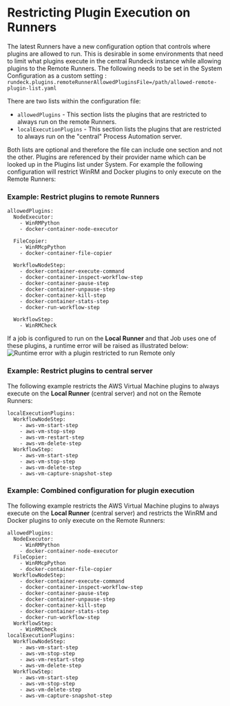 # Restricting Plugin Execution on Runners

The latest Runners have a new configuration option that controls where plugins are allowed to run. This is desirable in some environments that need to limit what plugins execute in the central Rundeck instance while allowing plugins to the Remote Runners. The following needs to be set in the System Configuration as a custom setting :
`rundeck.plugins.remoteRunnerAllowedPluginsFile=/path/allowed-remote-plugin-list.yaml`

There are two lists within the configuration file:

* `allowedPlugins` - This section lists the plugins that are restricted to always run on the remote Runners.
* `localExecutionPlugins` - This section lists the plugins that are restricted to always run on the "central" Process Automation server.

Both lists are optional and therefore the file can include one section and not the other. Plugins are referenced by their provider name which can be looked up in the Plugins list under System.
For example the following configuration will restrict WinRM and Docker plugins to only execute on the Remote Runners:

### Example: Restrict plugins to remote Runners
```
allowedPlugins:
  NodeExecutor:
    - WinRMPython
    - docker-container-node-executor
   
  FileCopier:
    - WinRMcpPython
    - docker-container-file-copier

  WorkflowNodeStep:
    - docker-container-execute-command
    - docker-container-inspect-workflow-step
    - docker-container-pause-step
    - docker-container-unpause-step
    - docker-container-kill-step
    - docker-container-stats-step
    - docker-run-workflow-step

  WorkflowStep:
    - WinRMCheck
```
If a job is configured to run on the **Local Runner** and that Job uses one of these plugins, a runtime error will be raised as illustrated below:
![Runtime error with a plugin restricted to run Remote only](/assets/img/runner-error-remote-only.png)

### Example: Restrict plugins to central server

The following example restricts the AWS Virtual Machine plugins to always execute on the **Local Runner** (central server) and not on the Remote Runners:

```
localExecutionPlugins:
  WorkflowNodeStep:
    - aws-vm-start-step
    - aws-vm-stop-step
    - aws-vm-restart-step
    - aws-vm-delete-step
  WorkflowStep:
    - aws-vm-start-step
    - aws-vm-stop-step
    - aws-vm-delete-step
    - aws-vm-capture-snapshot-step
```

### Example: Combined configuration for plugin execution

The following example restricts the AWS Virtual Machine plugins to always execute on the **Local Runner** (central server) and restricts the WinRM and Docker plugins to only execute on the Remote Runners:

```
allowedPlugins:
  NodeExecutor:
    - WinRMPython
    - docker-container-node-executor
  FileCopier:
    - WinRMcpPython
    - docker-container-file-copier
  WorkflowNodeStep:
    - docker-container-execute-command
    - docker-container-inspect-workflow-step
    - docker-container-pause-step
    - docker-container-unpause-step
    - docker-container-kill-step
    - docker-container-stats-step
    - docker-run-workflow-step
  WorkflowStep:
    - WinRMCheck
localExecutionPlugins:
  WorkflowNodeStep:
    - aws-vm-start-step
    - aws-vm-stop-step
    - aws-vm-restart-step
    - aws-vm-delete-step
  WorkflowStep:
    - aws-vm-start-step
    - aws-vm-stop-step
    - aws-vm-delete-step
    - aws-vm-capture-snapshot-step
```